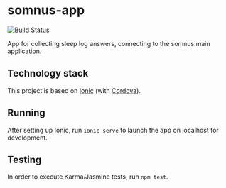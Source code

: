 # somnus-app

[![Build Status](https://travis-ci.org/upkbs-chronobiology/somnus-app.svg?branch=master)](https://travis-ci.org/upkbs-chronobiology/somnus-app)

App for collecting sleep log answers, connecting to the somnus main application.

## Technology stack
This project is based on [Ionic](https://ionicframework.com/) (with [Cordova](https://cordova.apache.org/)).

## Running

After setting up Ionic, run `ionic serve` to launch the app on localhost for development.

## Testing

In order to execute Karma/Jasmine tests, run `npm test`.
